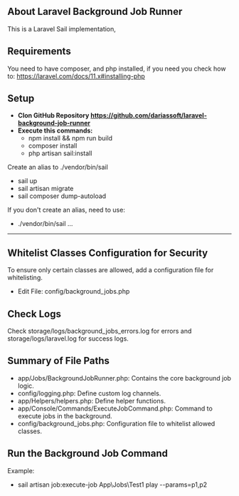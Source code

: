 
## About Laravel Background Job Runner

This is a Laravel Sail implementation,


## Requirements
You need to have composer, and php installed, if you need you check how to:
https://laravel.com/docs/11.x#installing-php

## Setup
- **Clon GitHub Repository https://github.com/dariassoft/laravel-background-job-runner**
- **Execute this commands:**
  - npm install && npm run build
  - composer install
  - php artisan sail:install

Create an alias to ./vendor/bin/sail
  - sail up
  - sail artisan migrate
  - sail composer dump-autoload

If you don't create an alias, need to use: 
- ./vendor/bin/sail ...
****

## Whitelist Classes Configuration for Security


To ensure only certain classes are allowed, add a configuration file for whitelisting.
- Edit File: config/background_jobs.php

## Check Logs

Check storage/logs/background_jobs_errors.log for errors and storage/logs/laravel.log for success logs.

## Summary of File Paths

- app/Jobs/BackgroundJobRunner.php: Contains the core background job logic.
- config/logging.php: Define custom log channels.
- app/Helpers/helpers.php: Define helper functions.
- app/Console/Commands/ExecuteJobCommand.php: Command to execute jobs in the background.
- config/background_jobs.php: Configuration file to whitelist allowed classes.

## Run the Background Job Command
Example:
 - sail artisan job:execute-job App\\Jobs\\Test1 play --params=p1,p2

